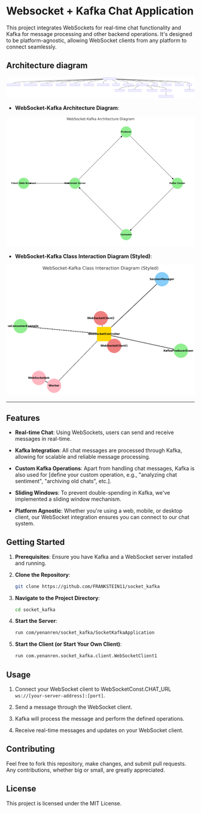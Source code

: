 # Websocket + Kafka Chat Application

This project integrates WebSockets for real-time chat functionality and Kafka for message processing and other backend operations. It's designed to be platform-agnostic, allowing WebSocket clients from any platform to connect seamlessly.



## Architecture diagram

![d-tbtJbQkQ](./resource/d-tbtJbQkQ.svg)

- **WebSocket-Kafka Architecture Diagram**: 

![WebSocket-Kafka Architecture Diagram](./resource/Architecture-Diagram.png)

- **WebSocket-Kafka Class Interaction Diagram (Styled)**:

![WebSocket-Kafka Class Interaction Diagram (Styled)](./resource/Class-Interaction-Diagram.png)



---

## Features

- **Real-time Chat**: Using WebSockets, users can send and receive messages in real-time.
  
- **Kafka Integration**: All chat messages are processed through Kafka, allowing for scalable and reliable message processing.
  
- **Custom Kafka Operations**: Apart from handling chat messages, Kafka is also used for [define your custom operation, e.g., "analyzing chat sentiment", "archiving old chats", etc.].
  
- **Sliding Windows**: To prevent double-spending in Kafka, we've implemented a sliding window mechanism.
  
- **Platform Agnostic**: Whether you're using a web, mobile, or desktop client, our WebSocket integration ensures you can connect to our chat system.

## Getting Started

1. **Prerequisites**: Ensure you have Kafka and a WebSocket server installed and running.

2. **Clone the Repository**:
   ```bash
   git clone https://github.com/FRANKSTEIN11/socket_kafka
   ```

3. **Navigate to the Project Directory**:
   ```bash
   cd socket_kafka
   ```

4. **Start the Server**:
   
   ```bash
   run com/yenanren/socket_kafka/SocketKafkaApplication
   ```
   
5. **Start the Client (or Start Your Own Client)**:
   
   ```bash
   run com.yenanren.socket_kafka.client.WebSocketClient1
   ```

## Usage

1. Connect your WebSocket client to WebSocketConst.CHAT_URL `ws://[your-server-address]:[port]`.

2. Send a message through the WebSocket client.

3. Kafka will process the message and perform the defined operations.

4. Receive real-time messages and updates on your WebSocket client.

## Contributing

Feel free to fork this repository, make changes, and submit pull requests. Any contributions, whether big or small, are greatly appreciated.

## License

This project is licensed under the MIT License.
